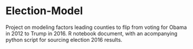 # Election-Model
Project on modeling factors leading counties to flip from voting for Obama in 2012 to Trump in 2016. R notebook document,
with an acompanying python script for sourcing election 2016 results.
